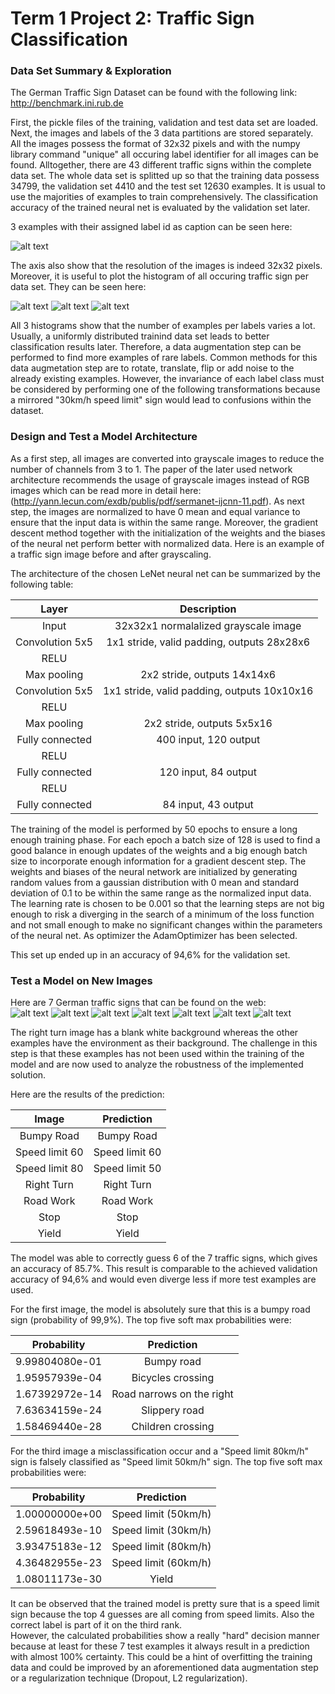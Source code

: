 # Term 1 Project 2: Traffic Sign Classification

[//]: # (Image References)

[image1]: ./report_images/traffic_sign_examples.png "3 examples of the data set"
[image2]: ./report_images/histogram_trainingdata.png "Histogram of training data"
[image3]: ./report_images/histogram_validationdata.png "Histogram of validation data"
[image4]: ./report_images/histogram_testdata.png "Histogram of test data"
[image5]: ./test_images/bumpy_road.jpg "Bumpy Road Traffic Sign"
[image6]: ./test_images/limit60.jpg "Speed limit 60 Traffic Sign"
[image7]: ./test_images/limit80.jpg "Speed limit 80 Traffic Sign"
[image8]: ./test_images/right_turn.jpg "Right Turn Traffic Sign"
[image9]: ./test_images/road_work.jpg "Road Work Traffic Sign"
[image10]: ./test_images/stop.jpg "Stop Traffic Sign"
[image11]: ./test_images/yield.jpg "Yield Traffic Sign"

### Data Set Summary & Exploration

The German Traffic Sign Dataset can be found with the following link: http://benchmark.ini.rub.de

First, the pickle files of the training, validation and test data set are loaded. Next, the images and labels of the 3 data partitions are stored separately. All the images possess the format of 32x32 pixels and with the numpy library command "unique" all occuring label identifier for all images can be found. Alltogether, there are 43 different traffic signs within the complete data set. The whole data set is splitted up so that the training data possess 34799, the validation set 4410 and the test set 12630 examples. It is usual to use the majorities of examples to train comprehensively. The classification accuracy of the trained neural net is evaluated by the validation set later.

3 examples with their assigned label id as caption can be seen here:  

![alt text][image1]

The axis also show that the resolution of the images is indeed 32x32 pixels.  
Moreover, it is useful to plot the histogram of all occuring traffic sign per data set. They can be seen here:  

![alt text][image2] ![alt text][image3] ![alt text][image4]

All 3 histograms show that the number of examples per labels varies a lot. Usually, a uniformly distributed trainind data set leads to better classification results later. Therefore, a data augmentation step can be performed to find more examples of rare labels. Common methods for this data augmetation step are to rotate, translate, flip or add noise to the already existing examples. However, the invariance of each label class must be considered by performing one of the following transformations because a mirrored "30km/h speed limit" sign would lead to confusions within the dataset.

### Design and Test a Model Architecture

As a first step, all images are converted into grayscale images to reduce the number of channels from 3 to 1. The paper of the later used network architecture recommends the usage of grayscale images instead of RGB images which can be read more in detail here: (http://yann.lecun.com/exdb/publis/pdf/sermanet-ijcnn-11.pdf). As next step, the images are normalized to have 0 mean and equal variance to ensure that the input data is within the same range. Moreover, the gradient descent method together with the initialization of the weights and the biases of the neural net perform better with normalized data.
Here is an example of a traffic sign image before and after grayscaling.

The architecture of the chosen LeNet neural net can be summarized by the following table:

| Layer         		|     Description	        					| 
|:---------------------:|:---------------------------------------------:| 
| Input         		| 32x32x1 normalalized grayscale image   							| 
| Convolution 5x5     	| 1x1 stride, valid padding, outputs 28x28x6 	|
| RELU					|												|
| Max pooling	      	| 2x2 stride,  outputs 14x14x6 				|
| Convolution 5x5	    | 1x1 stride, valid padding, outputs 10x10x16      									|
| RELU					|												|
| Max pooling	      	| 2x2 stride,  outputs 5x5x16 				|
| Fully connected		| 400 input, 120 output        									|
| RELU					|												|
| Fully connected		| 120 input, 84 output        									|
| RELU					|												|
| Fully connected		| 84 input, 43 output        									|
 
The training of the model is performed by 50 epochs to ensure a long enough training phase. For each epoch a batch size of 128 is used to find a good balance in enough updates of the weights and a big enough batch size to incorporate enough information for a gradient descent step. The weights and biases of the neural network are initialized by generating random values from a gaussian distribution with 0 mean and standard deviation of 0.1 to be within the same range as the normalized input data. The learning rate is chosen to be 0.001 so that the learning steps are not big enough to risk a diverging in the search of a minimum of the loss function and not small enough to make no significant changes within the parameters of the neural net. As optimizer the AdamOptimizer has been selected.

This set up ended up in an accuracy of 94,6% for the validation set.

### Test a Model on New Images

Here are 7 German traffic signs that can be found on the web:  
![alt text][image5] ![alt text][image6] ![alt text][image7] 
![alt text][image8] ![alt text][image9] ![alt text][image10] ![alt text][image11]

The right turn image has a blank white background whereas the other examples have the environment as their background. The challenge in this step is that these examples has not been used within the training of the model and are now used to analyze the robustness of the implemented solution.

Here are the results of the prediction:

| Image			        |     Prediction	        					| 
|:---------------------:|:---------------------------------------------:| 
| Bumpy Road     		| Bumpy Road  									| 
| Speed limit 60     			| Speed limit 60									|
| Speed limit 80					| Speed limit 50											|
| Right Turn	      		| Right Turn				 				|
| Road Work			| Road Work      							|
| Stop      		| Stop					 				|
| Yield			| Yield      							|

The model was able to correctly guess 6 of the 7 traffic signs, which gives an accuracy of 85.7%. This result is comparable to the achieved validation accuracy of 94,6% and would even diverge less if more test examples are used.

For the first image, the model is absolutely sure that this is a bumpy road sign (probability of 99,9%). The top five soft max probabilities were:

| Probability         	|     Prediction	        					| 
|:---------------------:|:---------------------------------------------:| 
| 9.99804080e-01         			| Bumpy road   									| 
| 1.95957939e-04     				| Bicycles crossing 										|
| 1.67392972e-14					| Road narrows on the right											|
| 7.63634159e-24	      			| Slippery road					 				|
| 1.58469440e-28				    | Children crossing      							|


For the third image a misclassification occur and a "Speed limit 80km/h" sign is falsely classified as "Speed limit 50km/h" sign. The top five soft max probabilities were:

| Probability         	|     Prediction	        					| 
|:---------------------:|:---------------------------------------------:| 
| 1.00000000e+00         			| Speed limit (50km/h)  									| 
| 2.59618493e-10     				| Speed limit (30km/h) 										|
| 3.93475183e-12					| Speed limit (80km/h)											|
| 4.36482955e-23	      			| Speed limit (60km/h)					 				|
| 1.08011173e-30				    | Yield      							|

It can be observed that the trained model is pretty sure that is a speed limit sign because the top 4 guesses are all coming from speed limits. Also the correct label is part of it on the third rank.  
However, the calculated probabilities show a really "hard" decision manner because at least for these 7 test examples it always result in a prediction with almost 100% certainty. This could be a hint of overfitting the training data and could be improved by an aforementioned data augmentation step or a regularization technique (Dropout, L2 regularization).
